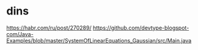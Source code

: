 # dins
https://habr.com/ru/post/270289/
https://github.com/devtype-blogspot-com/Java-Examples/blob/master/SystemOfLinearEquations_Gaussian/src/Main.java
